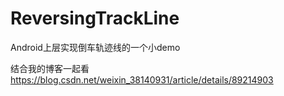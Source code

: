 # ReversingTrackLine
Android上层实现倒车轨迹线的一个小demo

结合我的博客一起看
https://blog.csdn.net/weixin_38140931/article/details/89214903
